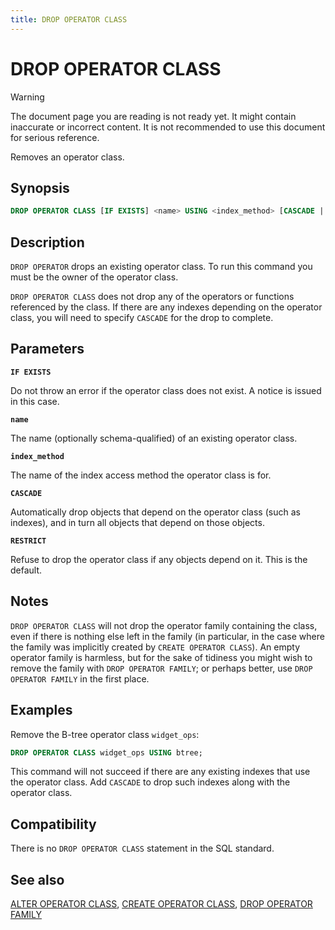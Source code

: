 ```yaml
---
title: DROP OPERATOR CLASS
---
```


# DROP OPERATOR CLASS

> [!WARNING]
> The document page you are reading is not ready yet. It might contain inaccurate or incorrect content. It is not recommended to use this document for serious reference.

Removes an operator class.

## Synopsis

```sql
DROP OPERATOR CLASS [IF EXISTS] <name> USING <index_method> [CASCADE | RESTRICT]
```

## Description

`DROP OPERATOR` drops an existing operator class. To run this command you must be the owner of the operator class.

`DROP OPERATOR CLASS` does not drop any of the operators or functions referenced by the class. If there are any indexes depending on the operator class, you will need to specify `CASCADE` for the drop to complete.

## Parameters

**`IF EXISTS`**

Do not throw an error if the operator class does not exist. A notice is issued in this case.

**`name`**

The name (optionally schema-qualified) of an existing operator class.

**`index_method`**

The name of the index access method the operator class is for.

**`CASCADE`**

Automatically drop objects that depend on the operator class (such as indexes), and in turn all objects that depend on those objects.

**`RESTRICT`**

Refuse to drop the operator class if any objects depend on it. This is the default.

## Notes

`DROP OPERATOR CLASS` will not drop the operator family containing the class, even if there is nothing else left in the family (in particular, in the case where the family was implicitly created by `CREATE OPERATOR CLASS`). An empty operator family is harmless, but for the sake of tidiness you might wish to remove the family with `DROP OPERATOR FAMILY`; or perhaps better, use `DROP OPERATOR FAMILY` in the first place.

## Examples

Remove the B-tree operator class `widget_ops`:

```sql
DROP OPERATOR CLASS widget_ops USING btree;
```

This command will not succeed if there are any existing indexes that use the operator class. Add `CASCADE` to drop such indexes along with the operator class.

## Compatibility

There is no `DROP OPERATOR CLASS` statement in the SQL standard.

## See also

[ALTER OPERATOR CLASS](/docs/sql-stmts/sql-stmt-alter-operator-class.md), [CREATE OPERATOR CLASS](/docs/sql-stmts/sql-stmt-create-operator-class.md), [DROP OPERATOR FAMILY](/docs/sql-stmts/sql-stmt-drop-operator-family.md)

